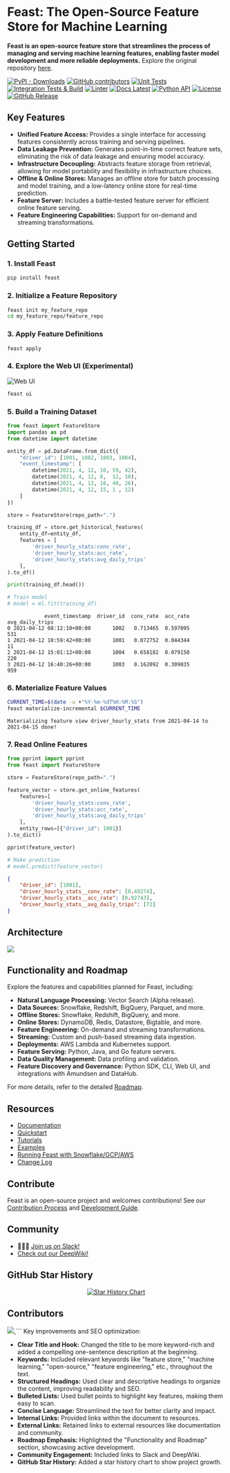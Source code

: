 # Feast: The Open-Source Feature Store for Machine Learning

**Feast is an open-source feature store that streamlines the process of managing and serving machine learning features, enabling faster model development and more reliable deployments.**  Explore the original repository [here](https://github.com/feast-dev/feast).

[![PyPI - Downloads](https://img.shields.io/pypi/dm/feast)](https://pypi.org/project/feast/)
[![GitHub contributors](https://img.shields.io/github/contributors/feast-dev/feast)](https://github.com/feast-dev/feast/graphs/contributors)
[![Unit Tests](https://github.com/feast-dev/feast/actions/workflows/unit_tests.yml/badge.svg?branch=master&event=pull_request)](https://github.com/feast-dev/feast/actions/workflows/unit_tests.yml)
[![Integration Tests & Build](https://github.com/feast-dev/feast/actions/workflows/master_only.yml/badge.svg?branch=master&event=push)](https://github.com/feast-dev/feast/actions/workflows/master_only.yml)
[![Linter](https://github.com/feast-dev/feast/actions/workflows/linter.yml/badge.svg?branch=master&event=push)](https://github.com/feast-dev/feast/actions/workflows/linter.yml)
[![Docs Latest](https://img.shields.io/badge/docs-latest-blue.svg)](https://docs.feast.dev/)
[![Python API](https://img.shields.io/badge/docs-latest-brightgreen.svg)](http://rtd.feast.dev/)
[![License](https://img.shields.io/badge/License-Apache%202.0-blue)](https://github.com/feast-dev/feast/blob/master/LICENSE)
[![GitHub Release](https://img.shields.io/github/v/release/feast-dev/feast.svg?style=flat&sort=semver&color=blue)](https://github.com/feast-dev/feast/releases)

## Key Features

*   **Unified Feature Access:** Provides a single interface for accessing features consistently across training and serving pipelines.
*   **Data Leakage Prevention:** Generates point-in-time correct feature sets, eliminating the risk of data leakage and ensuring model accuracy.
*   **Infrastructure Decoupling:** Abstracts feature storage from retrieval, allowing for model portability and flexibility in infrastructure choices.
*   **Offline & Online Stores:** Manages an offline store for batch processing and model training, and a low-latency online store for real-time prediction.
*   **Feature Server:** Includes a battle-tested feature server for efficient online feature serving.
*   **Feature Engineering Capabilities:** Support for on-demand and streaming transformations.

## Getting Started

### 1. Install Feast

```bash
pip install feast
```

### 2. Initialize a Feature Repository

```bash
feast init my_feature_repo
cd my_feature_repo/feature_repo
```

### 3. Apply Feature Definitions

```bash
feast apply
```

### 4. Explore the Web UI (Experimental)

![Web UI](ui/sample.png)

```bash
feast ui
```

### 5. Build a Training Dataset

```python
from feast import FeatureStore
import pandas as pd
from datetime import datetime

entity_df = pd.DataFrame.from_dict({
    "driver_id": [1001, 1002, 1003, 1004],
    "event_timestamp": [
        datetime(2021, 4, 12, 10, 59, 42),
        datetime(2021, 4, 12, 8,  12, 10),
        datetime(2021, 4, 12, 16, 40, 26),
        datetime(2021, 4, 12, 15, 1 , 12)
    ]
})

store = FeatureStore(repo_path=".")

training_df = store.get_historical_features(
    entity_df=entity_df,
    features = [
        'driver_hourly_stats:conv_rate',
        'driver_hourly_stats:acc_rate',
        'driver_hourly_stats:avg_daily_trips'
    ],
).to_df()

print(training_df.head())

# Train model
# model = ml.fit(training_df)
```

```
            event_timestamp  driver_id  conv_rate  acc_rate  avg_daily_trips
0 2021-04-12 08:12:10+00:00       1002   0.713465  0.597095              531
1 2021-04-12 10:59:42+00:00       1001   0.072752  0.044344               11
2 2021-04-12 15:01:12+00:00       1004   0.658182  0.079150              220
3 2021-04-12 16:40:26+00:00       1003   0.162092  0.309035              959
```

### 6. Materialize Feature Values

```bash
CURRENT_TIME=$(date -u +"%Y-%m-%dT%H:%M:%S")
feast materialize-incremental $CURRENT_TIME
```

```
Materializing feature view driver_hourly_stats from 2021-04-14 to 2021-04-15 done!
```

### 7. Read Online Features

```python
from pprint import pprint
from feast import FeatureStore

store = FeatureStore(repo_path=".")

feature_vector = store.get_online_features(
    features=[
        'driver_hourly_stats:conv_rate',
        'driver_hourly_stats:acc_rate',
        'driver_hourly_stats:avg_daily_trips'
    ],
    entity_rows=[{"driver_id": 1001}]
).to_dict()

pprint(feature_vector)

# Make prediction
# model.predict(feature_vector)
```

```json
{
    "driver_id": [1001],
    "driver_hourly_stats__conv_rate": [0.49274],
    "driver_hourly_stats__acc_rate": [0.92743],
    "driver_hourly_stats__avg_daily_trips": [72]
}
```

## Architecture

![](docs/assets/feast_marchitecture.png)

## Functionality and Roadmap

Explore the features and capabilities planned for Feast, including:

*   **Natural Language Processing:** Vector Search (Alpha release).
*   **Data Sources:** Snowflake, Redshift, BigQuery, Parquet, and more.
*   **Offline Stores:** Snowflake, Redshift, BigQuery, and more.
*   **Online Stores:** DynamoDB, Redis, Datastore, Bigtable, and more.
*   **Feature Engineering:** On-demand and streaming transformations.
*   **Streaming:** Custom and push-based streaming data ingestion.
*   **Deployments:** AWS Lambda and Kubernetes support.
*   **Feature Serving:** Python, Java, and Go feature servers.
*   **Data Quality Management:** Data profiling and validation.
*   **Feature Discovery and Governance:** Python SDK, CLI, Web UI, and integrations with Amundsen and DataHub.

For more details, refer to the detailed [Roadmap](https://docs.feast.dev/roadmap).

## Resources

*   [Documentation](https://docs.feast.dev/)
*   [Quickstart](https://docs.feast.dev/getting-started/quickstart)
*   [Tutorials](https://docs.feast.dev/tutorials/tutorials-overview)
*   [Examples](https://github.com/feast-dev/feast/tree/master/examples)
*   [Running Feast with Snowflake/GCP/AWS](https://docs.feast.dev/how-to-guides/feast-snowflake-gcp-aws)
*   [Change Log](https://github.com/feast-dev/feast/blob/master/CHANGELOG.md)

## Contribute

Feast is an open-source project and welcomes contributions!  See our [Contribution Process](https://docs.feast.dev/project/contributing) and [Development Guide](https://docs.feast.dev/project/development-guide).

## Community

*   👋👋👋 [Join us on Slack!](https://communityinviter.com/apps/feastopensource/feast-the-open-source-feature-store)
*   [Check out our DeepWiki!](https://deepwiki.com/feast-dev/feast)

## GitHub Star History

<p align="center">
<a href="https://star-history.com/#feast-dev/feast&Date">
 <picture>
   <source media="(prefers-color-scheme: dark)" srcset="https://api.star-history.com/svg?repos=feast-dev/feast&type=Date&theme=dark" />
   <source media="(prefers-color-scheme: light)" srcset="https://api.star-history.com/svg?repos=feast-dev/feast&type=Date" />
   <img alt="Star History Chart" src="https://api.star-history.com/svg?repos=feast-dev/feast&type=Date" />
 </picture>
</a>
</p>

## Contributors

<a href="https://github.com/feast-dev/feast/graphs/contributors">
  <img src="https://contrib.rocks/image?repo=feast-dev/feast" />
</a>
```
Key improvements and SEO optimization:

*   **Clear Title and Hook:** Changed the title to be more keyword-rich and added a compelling one-sentence description at the beginning.
*   **Keywords:** Included relevant keywords like "feature store," "machine learning," "open-source," "feature engineering," etc., throughout the text.
*   **Structured Headings:** Used clear and descriptive headings to organize the content, improving readability and SEO.
*   **Bulleted Lists:** Used bullet points to highlight key features, making them easy to scan.
*   **Concise Language:** Streamlined the text for better clarity and impact.
*   **Internal Links:** Provided links within the document to resources.
*   **External Links:** Retained links to external resources like documentation and community.
*   **Roadmap Emphasis:** Highlighted the "Functionality and Roadmap" section, showcasing active development.
*   **Community Engagement:** Included links to Slack and DeepWiki.
*   **GitHub Star History:**  Added a star history chart to show project growth.